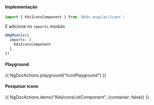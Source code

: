 #### Implementação
```typescript
import { KdsIconsComponent } from '@kds-angular/icons';
````
E adicione no `imports` modulo
```typescript
@NgModule({
  imports: [
    KdsIconsComponent
  ],
})
````

#### Playground
{{ NgDocActions.playground("IconPlayground") }}

#### Pesquisar ícone
{{ NgDocActions.demo("KdsIconsListComponent", {container: false}) }}

